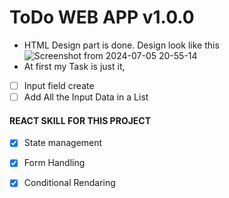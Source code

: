 # ToDo WEB APP v1.0.0
- HTML Design part is done. Design look like this 
![Screenshot from 2024-07-05 20-55-14](https://github.com/MdMostakimBillah/React-ToDo/assets/116565221/74bfedd6-70bb-4212-a12c-45af39b45506)
- At first my Task is just it,
- [ ] Input field create
- [ ] Add All the Input Data in a List

#### REACT SKILL FOR THIS PROJECT
- [X] State management
- [X] Form Handling
- [X] Conditional Rendaring

